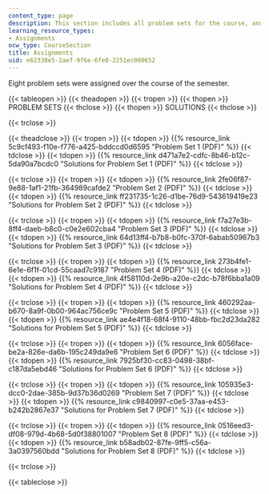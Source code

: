 ```yaml
---
content_type: page
description: This section includes all problem sets for the course, and their solutions.
learning_resource_types:
- Assignments
ocw_type: CourseSection
title: Assignments
uid: e62338e5-2aef-9f6e-6fe0-2251ec080652
---
```


Eight problem sets were assigned over the course of the semester.

{{< tableopen >}}
{{< theadopen >}}
{{< tropen >}}
{{< thopen >}}
PROBLEM SETS
{{< thclose >}}
{{< thopen >}}
SOLUTIONS
{{< thclose >}}

{{< trclose >}}

{{< theadclose >}}
{{< tropen >}}
{{< tdopen >}}
{{% resource_link 5c9cf493-f10e-f776-a425-bddccd0d6595 "Problem Set 1 (PDF)" %}}
{{< tdclose >}}
{{< tdopen >}}
{{% resource_link d471a7e2-cdfc-8b46-b12c-5da90a7bcdc0 "Solutions for Problem Set 1 (PDF)" %}}
{{< tdclose >}}

{{< trclose >}}
{{< tropen >}}
{{< tdopen >}}
{{% resource_link 2fe06f87-9e88-1af1-21fb-364989cafde2 "Problem Set 2 (PDF)" %}}
{{< tdclose >}}
{{< tdopen >}}
{{% resource_link ff231735-1c26-d1be-76d9-543619419e23 "Solutions for Problem Set 2 (PDF)" %}}
{{< tdclose >}}

{{< trclose >}}
{{< tropen >}}
{{< tdopen >}}
{{% resource_link f7a27e3b-8ff4-daeb-b8c0-c0e2e602cba4 "Problem Set 3 (PDF)" %}}
{{< tdclose >}}
{{< tdopen >}}
{{% resource_link 64d13ff4-b7b8-b0fc-370f-6abab50967b3 "Solutions for Problem Set 3 (PDF)" %}}
{{< tdclose >}}

{{< trclose >}}
{{< tropen >}}
{{< tdopen >}}
{{% resource_link 273b4fe1-6e1e-6f1f-01cd-55caad7c9187 "Problem Set 4 (PDF)" %}}
{{< tdclose >}}
{{< tdopen >}}
{{% resource_link 4f58110d-2e9b-a20e-c2dc-b78f6bba1a09 "Solutions for Problem Set 4 (PDF)" %}}
{{< tdclose >}}

{{< trclose >}}
{{< tropen >}}
{{< tdopen >}}
{{% resource_link 460292aa-b670-8a9f-0b00-964ac756ce9c "Problem Set 5 (PDF)" %}}
{{< tdclose >}}
{{< tdopen >}}
{{% resource_link ae4e4f18-68f4-9110-48bb-fbc2d23da282 "Solutions for Problem Set 5 (PDF)" %}}
{{< tdclose >}}

{{< trclose >}}
{{< tropen >}}
{{< tdopen >}}
{{% resource_link 6056face-be2a-826e-da6b-195c249da9e6 "Problem Set 6 (PDF)" %}}
{{< tdclose >}}
{{< tdopen >}}
{{% resource_link 7925bf30-cc83-0498-38bf-c187da5ebd46 "Solutions for Problem Set 6 (PDF)" %}}
{{< tdclose >}}

{{< trclose >}}
{{< tropen >}}
{{< tdopen >}}
{{% resource_link 105935e3-dcc0-2dae-385b-9d37b36d0269 "Problem Set 7 (PDF)" %}}
{{< tdclose >}}
{{< tdopen >}}
{{% resource_link c9840997-c0e5-37aa-e453-b242b2867e37 "Solutions for Problem Set 7 (PDF)" %}}
{{< tdclose >}}

{{< trclose >}}
{{< tropen >}}
{{< tdopen >}}
{{% resource_link 0516eed3-df08-979d-4b68-5d0f38801007 "Problem Set 8 (PDF)" %}}
{{< tdclose >}}
{{< tdopen >}}
{{% resource_link b58adb02-87fe-9ff5-c56a-3a0397560bdd "Solutions for Problem Set 8 (PDF)" %}}
{{< tdclose >}}

{{< trclose >}}

{{< tableclose >}}